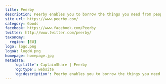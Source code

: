 ```yaml
---
title: Peerby
description: Peerby enables you to borrow the things you need from people in your neighborhood. Right here, right now, for free. Post a request and we'll ask 100 Peerby members closest to you if they can help you out. If one of your neighbors owns what you need, we connect the two of you through e-mail or chat to work out the details.
site_url: https://www.peerby.com/
category: Goods
facebook: https://www.facebook.com/Peerby
twitter: http://www.twitter.com/peerby/
taxonomy:
  region: [EU]
logo: logo.png
logoW: logoW.png
homepage: homepage.jpg
metadata:
    'og:title': CaptainShare | Peerby
    'og:type': website
    'og:description': Peerby enables you to borrow the things you need from people in your neighborhood. Right here, right now, for free. Post a request and we'll ask 100 Peerby members closest to you if they can help you out. If one of your neighbors owns what you need, we connect the two of you through e-mail or chat to work out the details.
---
```

